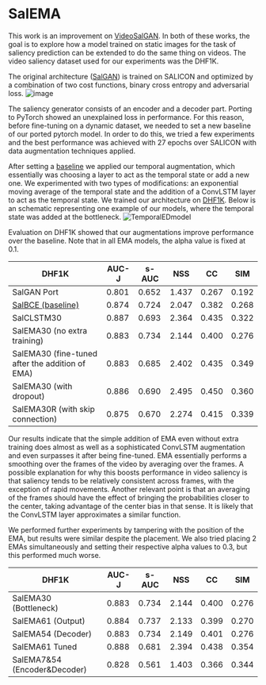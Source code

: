 # SalEMA

This work is an improvement on [VideoSalGAN](https://github.com/imatge-upc/saliency-2018-videosalgan).
In both of these works, the goal is to explore how a model trained on static images for the task of saliency prediction can be extended to do the same thing on videos. The video saliency dataset used for our experiments was the DHF1K.

The original architecture ([SalGAN](https://imatge-upc.github.io/saliency-salgan-2017/)) is trained on SALICON and optimized by a combination of two cost functions, binary cross entropy and adversarial loss. 
![image](https://raw.githubusercontent.com/imatge-upc/saliency-salgan-2017/junting/figs/fullarchitecture.jpg?token=AFOjyaH8cuBFWpldWWzo_TKVB-zekfxrks5Yc4NQwA%3D%3D)

The saliency generator consists of an encoder and a decoder part. Porting to PyTorch showed an unexplained loss in performance. For this reason, before fine-tuning on a dynamic dataset, we needed to set a new baseline of our ported pytorch model. In order to do this, we tried a few experiments and the best performance was achieved with 27 epochs over SALICON with data augmentation techniques applied. 

After setting a [baseline](https://github.com/juanjo3ns/SalBCE) we applied our temporal augmentation, which essentially was choosing a layer to act as the temporal state or add a new one. We experimented with two types of modifications: an exponential moving average of the temporal state and the addition of a ConvLSTM layer to act as the temporal state. We trained our architecture on [DHF1K](https://github.com/wenguanwang/DHF1K). Below is an schematic representing one example of our models, where the temporal state was added at the bottleneck.
![TemporalEDmodel](https://github.com/Linardos/VideoSalGAN-II/blob/master/TemporalEDmodel.png)

Evaluation on DHF1K showed that our augmentations improve performance over the baseline. Note that in all EMA models, the alpha value is fixed at 0.1.

| DHF1K	| AUC-J	| s-AUC	| NSS	| CC | SIM |
| ----- | ----- | ----- | --- | -- | --- |
| SalGAN Port | 0.801	| 0.652	| 1.437	| 0.267	| 0.192 |
| [SalBCE (baseline)](https://github.com/juanjo3ns/SalBCE)| 0.874	| 0.724	| 2.047	| 0.382	| 0.268 |
| SalCLSTM30 | 0.887 | 0.693 | 2.364 |0.435|	0.322|
| SalEMA30 (no extra training) |	0.883	| 0.734 |	2.144	| 0.400 |	0.276 |
| SalEMA30 (fine-tuned after the addition of EMA) | 0.883 |	0.685 |	2.402 |	0.435 |	0.349 |
| SalEMA30 (with dropout) | 0.886	| 0.690	| 2.495	| 0.450	| 0.360 |
| SalEMA30R (with skip connection) |	0.875 |	0.670 |	2.274	| 0.415	| 0.339 |

Our results indicate that the simple addition of EMA even without extra training does almost as well as a sophisticated ConvLSTM augmentation and even surpasses it after being fine-tuned. EMA essentially performs a smoothing over the frames of the video by averaging over the frames. A possible explanation for why this boosts performance in video saliency is that saliency tends to be relatively consistent across frames, with the exception of rapid movements. Another relevant point is that an averaging of the frames should have the effect of bringing the probabilities closer to the center, taking advantage of the center bias in that sense. It is likely that the ConvLSTM layer approximates a similar function.

We performed further experiments by tampering with the position of the EMA, but results were similar despite the placement. We also tried placing 2 EMAs simultaneously and setting their respective alpha values to 0.3, but this performed much worse.

| DHF1K	| AUC-J	| s-AUC	| NSS	| CC | SIM |
| ----- | ----- | ----- | --- | -- | --- |
|SalEMA30 (Bottleneck) |	0.883	| 0.734 |	2.144	| 0.400 |	0.276 |
|SalEMA61 (Output)	| 0.884	|0.737	|2.133	|0.399	|0.270|
|SalEMA54 (Decoder) |	0.883	|0.734|	2.149	|0.401|	0.276|
|SalEMA61 Tuned |	0.888	| 0.681	| 2.394|	0.438|	0.354|
|SalEMA7&54 (Encoder&Decoder)	| 0.828	| 0.561	| 1.403	| 0.366	| 0.344 |

